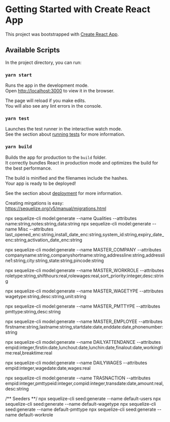 # Getting Started with Create React App

This project was bootstrapped with [Create React App](https://github.com/facebook/create-react-app).

## Available Scripts

In the project directory, you can run:

### `yarn start`

Runs the app in the development mode.\
Open [http://localhost:3000](http://localhost:3000) to view it in the browser.

The page will reload if you make edits.\
You will also see any lint errors in the console.

### `yarn test`

Launches the test runner in the interactive watch mode.\
See the section about [running tests](https://facebook.github.io/create-react-app/docs/running-tests) for more information.

### `yarn build`

Builds the app for production to the `build` folder.\
It correctly bundles React in production mode and optimizes the build for the best performance.

The build is minified and the filenames include the hashes.\
Your app is ready to be deployed!

See the section about [deployment](https://facebook.github.io/create-react-app/docs/deployment) for more information.

Creating mirgations is easy: https://sequelize.org/v5/manual/migrations.html

npx sequelize-cli model:generate --name Qualities --attributes name:string,notes:string,data:string
npx sequelize-cli model:generate --name Misc --attributes last_opened_enc:string,install_date_enc:string,system_id:string,expiry_date_enc:string,activation_date_enc:string

npx sequelize-cli model:generate --name MASTER_COMPANY --attributes companyname:string,companyshortname:string,addressline:string,addressline1:string,city:string,state:string,pincode:string

npx sequelize-cli model:generate --name MASTER_WORKROLE --attributes roletype:string,shifthours:real,rolewages:real,sort_priority:integer,desc:string

npx sequelize-cli model:generate --name MASTER_WAGETYPE --attributes wagetype:string,desc:string,unit:string

npx sequelize-cli model:generate --name MASTER_PMTTYPE --attributes pmttype:string,desc:string

npx sequelize-cli model:generate --name MASTER_EMPLOYEE --attributes firstname:string,lastname:string,startdate:date,enddate:date,phonenumber:string

npx sequelize-cli model:generate --name DAILYATTENDANCE --attributes empid:integer,firstin:date,lunchout:date,lunchin:date,finalout:date,workingtime:real,breaktime:real

npx sequelize-cli model:generate --name DAILYWAGES --attributes empid:integer,wagedate:date,wages:real

npx sequelize-cli model:generate --name TRASNACTION --attributes empid:integer,pmttypeid:integer,compid:integer,transdate:date,amount:real,desc:string

/** Seeders **/ npx sequelize-cli seed:generate --name default-users npx sequelize-cli seed:generate --name default-wagetype npx sequelize-cli seed:generate --name default-pmttype npx sequelize-cli seed:generate --name default-workrole